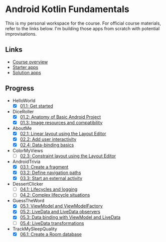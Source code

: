 # Android Kotlin Fundamentals

This is my personal workspace for the course. For official course materials, refer to the links below. I'm building those apps from scratch with potential improvisations.

## Links
- [Course overview](https://developer.android.com/courses/kotlin-android-fundamentals/overview)
- [Starter apps](https://github.com/google-developer-training/android-kotlin-fundamentals-starter-apps)
- [Solution apps](https://github.com/google-developer-training/android-kotlin-fundamentals-apps)

## Progress
- HelloWorld
    - [x] [01.1: Get started](https://codelabs.developers.google.com/codelabs/kotlin-android-training-get-started)
- DiceRoller
    - [x] [01.2: Anatomy of Basic Android Project](https://codelabs.developers.google.com/codelabs/kotlin-android-training-app-anatomy)
    - [x] [01.3: Image resources and compatibility](https://codelabs.developers.google.com/codelabs/kotlin-android-training-images-compat)
- AboutMe
    - [x] [02.1: Linear layout using the Layout Editor](https://codelabs.developers.google.com/codelabs/kotlin-android-training-linear-layout)
    - [x] [02.2: Add user interactivity](https://codelabs.developers.google.com/codelabs/kotlin-android-training-interactivity)
    - [x] [02.4: Data-binding basics](https://codelabs.developers.google.com/codelabs/kotlin-android-training-data-binding-basics)
- ColorMyViews
    - [ ] [02.3: Constraint layout using the Layout Editor](https://codelabs.developers.google.com/codelabs/kotlin-android-training-constraint-layout)
- AndroidTrivia
    - [x] [03.1: Create a fragment](https://codelabs.developers.google.com/codelabs/kotlin-android-training-create-and-add-fragment)
    - [x] [03.2: Define navigation paths](https://codelabs.developers.google.com/codelabs/kotlin-android-training-add-navigation)
    - [x] [03.3: Start an external activity](https://codelabs.developers.google.com/codelabs/kotlin-android-training-start-external-activity)
- DessertClicker
    - [ ] [04.1: Lifecycles and logging](https://codelabs.developers.google.com/codelabs/kotlin-android-training-lifecycles-logging)
    - [ ] [04.2: Complex lifecycle situations](https://codelabs.developers.google.com/codelabs/kotlin-android-training-complex-lifecycle)
- GuessTheWord
    - [x] [05.1: ViewModel and ViewModelFactory](https://codelabs.developers.google.com/codelabs/kotlin-android-training-view-model)
    - [x] [05.2: LiveData and LiveData observers](https://codelabs.developers.google.com/codelabs/kotlin-android-training-live-data)
    - [x] [05.3: Data binding with ViewModel and LiveData](https://codelabs.developers.google.com/codelabs/kotlin-android-training-live-data-data-binding)
    - [ ] [05.4: LiveData transformations](https://codelabs.developers.google.com/codelabs/kotlin-android-training-live-data-transformations)
- TrackMySleepQuality
    - [x] [06.1: Create a Room database](https://codelabs.developers.google.com/codelabs/kotlin-android-training-room-database)
